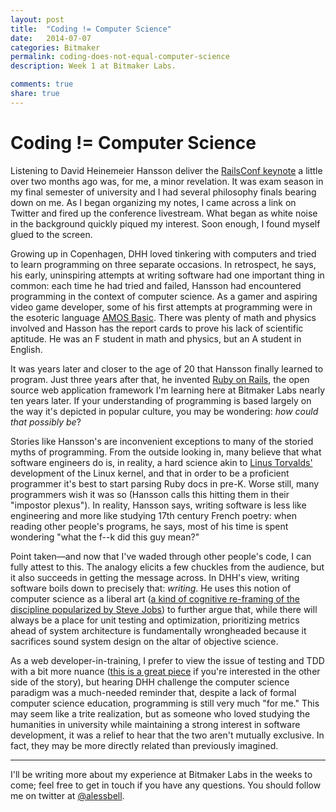 ```yaml
---
layout: post
title:  "Coding != Computer Science"
date:   2014-07-07
categories: Bitmaker
permalink: coding-does-not-equal-computer-science
description: Week 1 at Bitmaker Labs.

comments: true
share: true
---
```

# Coding != Computer Science

Listening to David Heinemeier Hansson deliver the [RailsConf keynote](https://www.youtube.com/watch?v=9LfmrkyP81M) a little over two months ago was, for me, a minor revelation. It was exam season in my final semester of university and I had several philosophy finals bearing down on me. As I began organizing my notes, I came across a link on Twitter and fired up the conference livestream. What began as white noise in the background quickly piqued my interest. Soon enough, I found myself glued to the screen.

Growing up in Copenhagen, DHH loved tinkering with computers and tried to learn programming on three separate occasions. In retrospect, he says, his early, uninspiring attempts at writing software had one important thing in common: each time he had tried and failed, Hansson had encountered programming in the context of computer science. As a gamer and aspiring video game developer, some of his first attempts at programming were in the esoteric language [AMOS Basic](http://en.wikipedia.org/wiki/AMOS_(programming_language)). There was plenty of math and physics involved and Hasson has the report cards to prove his lack of scientific aptitude. He was an F student in math and physics, but an A student in English.

It was years later and closer to the age of 20 that Hansson finally learned to program. Just three years after that, he invented [Ruby on Rails](http://rubyonrails.org/), the open source web application framework I'm learning here at Bitmaker Labs nearly ten years later. If your understanding of programming is based largely on the way it's depicted in popular culture, you may be wondering: *how could that possibly be*?

Stories like Hansson's are inconvenient exceptions to many of the storied myths of programming. From the outside looking in, many believe that what software engineers do is, in reality, a hard science akin to [Linus Torvalds'](http://en.wikipedia.org/wiki/Linus_Torvalds) development of the Linux kernel, and that in order to be a proficient programmer it's best to start parsing Ruby docs in pre-K. Worse still, many programmers wish it was so (Hansson calls this hitting them in their "impostor plexus"). In reality, Hansson says, writing software is less like engineering and more like studying 17th century French poetry: when reading other people's programs, he says, most of his time is spent wondering "what the f--k did this guy mean?"

Point taken—and now that I've waded through other people's code, I can fully attest to this. The analogy elicits a few chuckles from the audience, but it also succeeds in getting the message across. In DHH's view, writing software boils down to precisely that: *writing*. He uses this notion of computer science as a liberal art ([a kind of cognitive re-framing of the discipline popularized by Steve Jobs](https://www.youtube.com/watch?v=IY7EsTnUSxY)) to further argue that, while there will always be a place for unit testing and optimization, prioritizing metrics ahead of system architecture is fundamentally wrongheaded because it sacrifices sound system design on the altar of objective science.

As a web developer-in-training, I prefer to view the issue of testing and TDD with a bit more nuance ([this is a great piece](https://www.destroyallsoftware.com/blog/2014/tdd-straw-men-and-rhetoric) if you're interested in the other side of the story), but hearing DHH challenge the computer science paradigm was a much-needed reminder that, despite a lack of formal computer science education, programming is still very much "for me." This may seem like a trite realization, but as someone who loved studying the humanities in university while maintaining a strong interest in software development, it was a relief to hear that the two aren't mutually exclusive. In fact, they may be more directly related than previously imagined.

***
I'll be writing more about my experience at Bitmaker Labs in the weeks to come; feel free to get in touch if you have any questions. You should follow me on twitter at [@alessbell](http://www.twitter.com/alessbell).